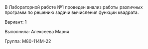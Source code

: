  В Лабораторной работе №1 проведен анализ работы различных программ по решению задачи вычисления функции квадрата.  
 
 Вариант: 1
 
 Выполнила: Алексеева Мария 
 
 Группа: М80-114М-22
